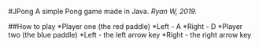 #JPong
A simple Pong game made in Java.
_Ryan W, 2019._

##How to play
*Player one (the red paddle)
    *Left - A
    *Right - D
*Player two (the blue paddle)
    *Left - the left arrow key
    *Right - the right arrow key